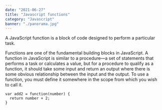 ```yaml
---
date: "2021-06-27"
title: "Javascript functions"
category: "Javascript"
banner: "./panorama.jpg"
---
```





A JavaScript function is a block of code designed to perform a particular task.

Functions are one of the fundamental building blocks in JavaScript. A function in JavaScript is similar to a procedure—a set of statements that performs a task or calculates a value, but for a procedure to qualify as a function, it should take some input and return an output where there is some obvious relationship between the input and the output. To use a function, you must define it somewhere in the scope from which you wish to call it.


```
var add2 = function(number) {
  return number + 2;
}
```
